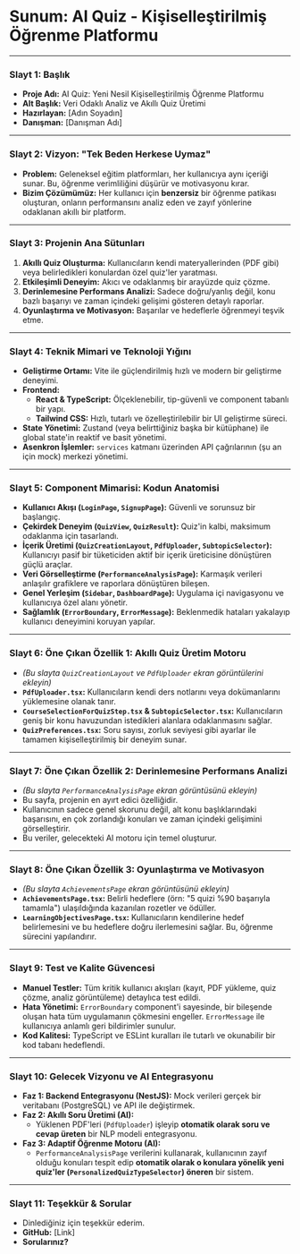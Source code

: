 # Sunum: AI Quiz - Kişiselleştirilmiş Öğrenme Platformu

---

### **Slayt 1: Başlık**

* **Proje Adı:** AI Quiz: Yeni Nesil Kişiselleştirilmiş Öğrenme Platformu
* **Alt Başlık:** Veri Odaklı Analiz ve Akıllı Quiz Üretimi
* **Hazırlayan:** [Adın Soyadın]
* **Danışman:** [Danışman Adı]

---

### **Slayt 2: Vizyon: "Tek Beden Herkese Uymaz"**

* **Problem:** Geleneksel eğitim platformları, her kullanıcıya aynı içeriği sunar. Bu, öğrenme verimliliğini düşürür ve motivasyonu kırar.
* **Bizim Çözümümüz:** Her kullanıcı için **benzersiz** bir öğrenme patikası oluşturan, onların performansını analiz eden ve zayıf yönlerine odaklanan akıllı bir platform.

---

### **Slayt 3: Projenin Ana Sütunları**

1. **Akıllı Quiz Oluşturma:** Kullanıcıların kendi materyallerinden (PDF gibi) veya belirledikleri konulardan özel quiz'ler yaratması.
2. **Etkileşimli Deneyim:** Akıcı ve odaklanmış bir arayüzde quiz çözme.
3. **Derinlemesine Performans Analizi:** Sadece doğru/yanlış değil, konu bazlı başarıyı ve zaman içindeki gelişimi gösteren detaylı raporlar.
4. **Oyunlaştırma ve Motivasyon:** Başarılar ve hedeflerle öğrenmeyi teşvik etme.

---

### **Slayt 4: Teknik Mimari ve Teknoloji Yığını**

* **Geliştirme Ortamı:** Vite ile güçlendirilmiş hızlı ve modern bir geliştirme deneyimi.
* **Frontend:**
  * **React & TypeScript:** Ölçeklenebilir, tip-güvenli ve component tabanlı bir yapı.
  * **Tailwind CSS:** Hızlı, tutarlı ve özelleştirilebilir bir UI geliştirme süreci.
* **State Yönetimi:** Zustand (veya belirttiğiniz başka bir kütüphane) ile global state'in reaktif ve basit yönetimi.
* **Asenkron İşlemler:** `services` katmanı üzerinden API çağrılarının (şu an için mock) merkezi yönetimi.

---

### **Slayt 5: Component Mimarisi: Kodun Anatomisi**

* **Kullanıcı Akışı (`LoginPage`, `SignupPage`):** Güvenli ve sorunsuz bir başlangıç.
* **Çekirdek Deneyim (`QuizView`, `QuizResult`):** Quiz'in kalbi, maksimum odaklanma için tasarlandı.
* **İçerik Üretimi (`QuizCreationLayout`, `PdfUploader`, `SubtopicSelector`):** Kullanıcıyı pasif bir tüketiciden aktif bir içerik üreticisine dönüştüren güçlü araçlar.
* **Veri Görselleştirme (`PerformanceAnalysisPage`):** Karmaşık verileri anlaşılır grafiklere ve raporlara dönüştüren bileşen.
* **Genel Yerleşim (`Sidebar`, `DashboardPage`):** Uygulama içi navigasyonu ve kullanıcıya özel alanı yönetir.
* **Sağlamlık (`ErrorBoundary`, `ErrorMessage`):** Beklenmedik hataları yakalayıp kullanıcı deneyimini koruyan yapılar.

---

### **Slayt 6: Öne Çıkan Özellik 1: Akıllı Quiz Üretim Motoru**

* *(Bu slayta `QuizCreationLayout` ve `PdfUploader` ekran görüntülerini ekleyin)*
* **`PdfUploader.tsx`:** Kullanıcıların kendi ders notlarını veya dokümanlarını yüklemesine olanak tanır.
* **`CourseSelectionForQuizStep.tsx` & `SubtopicSelector.tsx`:** Kullanıcıların geniş bir konu havuzundan istedikleri alanlara odaklanmasını sağlar.
* **`QuizPreferences.tsx`:** Soru sayısı, zorluk seviyesi gibi ayarlar ile tamamen kişiselleştirilmiş bir deneyim sunar.

---

### **Slayt 7: Öne Çıkan Özellik 2: Derinlemesine Performans Analizi**

* *(Bu slayta `PerformanceAnalysisPage` ekran görüntüsünü ekleyin)*
* Bu sayfa, projenin en ayırt edici özelliğidir.
* Kullanıcının sadece genel skorunu değil, alt konu başlıklarındaki başarısını, en çok zorlandığı konuları ve zaman içindeki gelişimini görselleştirir.
* Bu veriler, gelecekteki AI motoru için temel oluşturur.

---

### **Slayt 8: Öne Çıkan Özellik 3: Oyunlaştırma ve Motivasyon**

* *(Bu slayta `AchievementsPage` ekran görüntüsünü ekleyin)*
* **`AchievementsPage.tsx`:** Belirli hedeflere (örn: "5 quizi %90 başarıyla tamamla") ulaşıldığında kazanılan rozetler ve ödüller.
* **`LearningObjectivesPage.tsx`:** Kullanıcıların kendilerine hedef belirlemesini ve bu hedeflere doğru ilerlemesini sağlar. Bu, öğrenme sürecini yapılandırır.

---

### **Slayt 9: Test ve Kalite Güvencesi**

* **Manuel Testler:** Tüm kritik kullanıcı akışları (kayıt, PDF yükleme, quiz çözme, analiz görüntüleme) detaylıca test edildi.
* **Hata Yönetimi:** `ErrorBoundary` component'i sayesinde, bir bileşende oluşan hata tüm uygulamanın çökmesini engeller. `ErrorMessage` ile kullanıcıya anlamlı geri bildirimler sunulur.
* **Kod Kalitesi:** TypeScript ve ESLint kuralları ile tutarlı ve okunabilir bir kod tabanı hedeflendi.

---

### **Slayt 10: Gelecek Vizyonu ve AI Entegrasyonu**

* **Faz 1: Backend Entegrasyonu (NestJS):** Mock verileri gerçek bir veritabanı (PostgreSQL) ve API ile değiştirmek.
* **Faz 2: Akıllı Soru Üretimi (AI):**
  * Yüklenen PDF'leri (`PdfUploader`) işleyip **otomatik olarak soru ve cevap üreten** bir NLP modeli entegrasyonu.
* **Faz 3: Adaptif Öğrenme Motoru (AI):**
  * `PerformanceAnalysisPage` verilerini kullanarak, kullanıcının zayıf olduğu konuları tespit edip **otomatik olarak o konulara yönelik yeni quiz'ler (`PersonalizedQuizTypeSelector`) öneren** bir sistem.

---

### **Slayt 11: Teşekkür & Sorular**

* Dinlediğiniz için teşekkür ederim.
* **GitHub:** [Link]
* **Sorularınız?**
